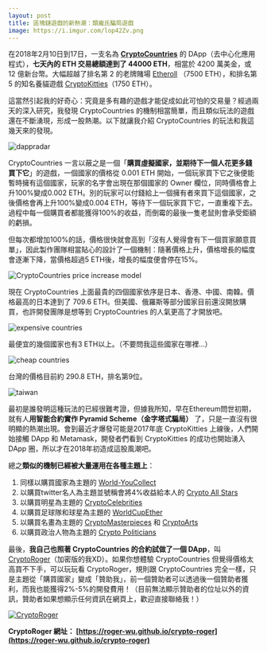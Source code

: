 ```yaml
---
layout: post
title: 區塊鏈遊戲的新熱潮：類龐氏騙局遊戲
image: https://i.imgur.com/lop42Zv.png
---
```


在2018年2月10日到17日，一支名為 [**CryptoCountries**](https://cryptocountries.io/) 的 DApp（去中心化應用程式），**七天內的 ETH 交易總額達到了 44000 ETH**，相當於 4200 萬美金，或 12 億新台幣。大幅超越了排名第 2 的老牌賭場 [Etheroll](https://etheroll.com/) （7500 ETH），和排名第 5 的知名養貓遊戲 [CryptoKitties](https://www.cryptokitties.co/)（1750 ETH）。

這當然引起我的好奇心：究竟是多有趣的遊戲才能促成如此可怕的交易量？經過兩天的深入研究，我發現 CryptoCountries 的機制相當簡單，而且類似玩法的遊戲還在不斷湧現，形成一股熱潮。以下就讓我介紹 CryptoCountries 的玩法和我這幾天來的發現。

![dappradar](https://i.imgur.com/9pZvcO8.png)

CryptoCountries 一言以蔽之是一個「**購買虛擬國家，並期待下一個人花更多錢買下它**」的遊戲，一個國家的價格從 0.001 ETH 開始，一個玩家買下它之後便能暫時擁有這個國家，玩家的名字會出現在那個國家的 Owner 欄位，同時價格會上升100%變成0.002 ETH。別的玩家可以付錢給上一個擁有者來買下這個國家，之後價格會再上升100%變成0.004 ETH，等待下一個玩家買下它，一直重複下去。過程中每一個購買者都能獲得100%的收益，而倒霉的最後一隻老鼠則會承受鉅額的虧損。

但每次都增加100%的話，價格很快就會高到「沒有人覺得會有下一個買家願意買單」，因此製作團隊相當貼心的設計了一個機制：隨著價格上升，價格增長的幅度會逐漸下降，當價格超過5 ETH後，增長的幅度便會停在15%。

![CryptoCountries price increase model](https://i.imgur.com/5iOsdOM.png)

現在 CryptoCountries 上面最貴的四個國家依序是日本、香港、中國、南韓。價格最高的日本達到了 709.6 ETH。但美國、俄羅斯等部分國家目前還沒開放購買，也許開發團隊是想等到 CryptoCountries 的人氣更高了才開放吧。

![expensive countries](https://i.imgur.com/lop42Zv.png)

最便宜的幾個國家也有3 ETH以上。（不要問我這些國家在哪裡...）

![cheap countries](https://i.imgur.com/vc7VGgR.png)

台灣的價格目前約 290.8 ETH，排名第9位。

![taiwan](https://i.imgur.com/OLISr2d.png)

最初是誰發明這種玩法的已經很難考證，但據我所知，早在Ethereum問世初期，就有人**用智能合約實作 Pyramid Scheme（金字塔式騙局）** 了，只是一直沒有很明顯的熱潮出現。會到最近才爆發可能是2017年底 CryptoKitties 上線後，人們開始接觸 DApp 和 Metamask，開發者們看到 CryptoKitties 的成功也開始湧入 DApp 圈，所以才在2018年初造成這股風潮吧。

總之**類似的機制已經被大量運用在各種主題上**：
1. 同樣以購買國家為主題的 [World-YouCollect](http://world.youcollect.co/#/marketplace)
2. 以購買twitter名人為主題並號稱會將4%收益給本人的 [Crypto All Stars](https://cryptoallstars.co)
3. 以購買明星為主題的 [CryptoCelebrities](https://www.cryptocelebrities.co)
4. 以購買足球隊和球星為主題的 [WorldCupEther](https://worldcupether.com)
5. 以購買名畫為主題的 [CryptoMasterpieces](https://www.cryptomasterpieces.com) 和 [CryptoArts](https://www.cryptoarts.co/)
6. 以購買政治人物為主題的 [Crypto Politicians](https://cryptopoliticians.co/)

最後，**我自己也照著 CryptoCountries 的合約試做了一個 DApp**，叫 [CryptoRoger](https://roger-wu.github.io/crypto-roger/index.html)（加密版的我XD）。如果你想體驗 CryptoCountries 但覺得價格太高買不下手，可以玩玩看 CryptoRoger，規則跟 CryptoCountries 完全一樣，只是主題從「購買國家」變成「贊助我」，前一個贊助者可以透過後一個贊助者獲利，而我也能獲得2%-5%的開發費用！（目前無法顯示贊助者的位址以外的資訊，贊助者如果想顯示任何資訊在網頁上，歡迎直接聯絡我！）

[![CryptoRoger](https://i.imgur.com/ca7Uh2l.png)](https://roger-wu.github.io/crypto-roger)

**CryptoRoger 網址： [https://roger-wu.github.io/crypto-roger](https://roger-wu.github.io/crypto-roger)**
